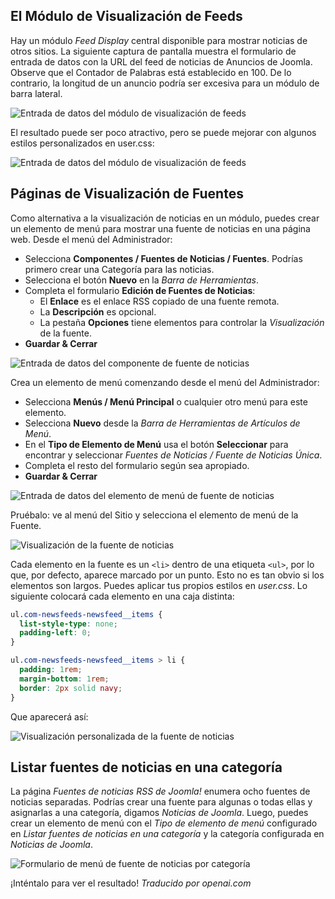 <!-- Filename: jdocmanual?manual=user&heading=news&filename=news-display.md / Display title: Visualización de Noticias  -->

## El Módulo de Visualización de Feeds

Hay un módulo *Feed Display* central disponible para mostrar noticias de otros sitios. La siguiente captura de pantalla muestra el formulario de entrada de datos con la URL del feed de noticias de Anuncios de Joomla. Observe que el Contador de Palabras está establecido en 100. De lo contrario, la longitud de un anuncio podría ser excesiva para un módulo de barra lateral.

![Entrada de datos del módulo de visualización de feeds](../../../en/images/news-feeds/news-joomla-news-form.png)

El resultado puede ser poco atractivo, pero se puede mejorar con algunos estilos personalizados en user.css:

![Entrada de datos del módulo de visualización de feeds](../../../en/images/news-feeds/news-joomla-news-display.png)

## Páginas de Visualización de Fuentes

Como alternativa a la visualización de noticias en un módulo, puedes crear un elemento de menú para mostrar una fuente de noticias en una página web. Desde el menú del Administrador:

* Selecciona **Componentes / Fuentes de Noticias / Fuentes**. Podrías primero crear una Categoría para las noticias.
* Selecciona el botón **Nuevo** en la *Barra de Herramientas*.
* Completa el formulario **Edición de Fuentes de Noticias**:
  - El **Enlace** es el enlace RSS copiado de una fuente remota.
  - La **Descripción** es opcional.
  - La pestaña **Opciones** tiene elementos para controlar la *Visualización* de la fuente.
* **Guardar & Cerrar**

![Entrada de datos del componente de fuente de noticias](../../../en/images/news-feeds/news-feed-data-entry.png)

Crea un elemento de menú comenzando desde el menú del Administrador:

* Selecciona **Menús / Menú Principal** o cualquier otro menú para este elemento.
* Selecciona **Nuevo** desde la *Barra de Herramientas de Artículos de Menú*.
* En el **Tipo de Elemento de Menú** usa el botón **Seleccionar** para encontrar y seleccionar *Fuentes de Noticias / Fuente de Noticias Única*.
* Completa el resto del formulario según sea apropiado.
* **Guardar & Cerrar**

![Entrada de datos del elemento de menú de fuente de noticias](../../../en/images/news-feeds/news-feed-data-entry.png)

Pruébalo: ve al menú del Sitio y selecciona el elemento de menú de la Fuente.

![Visualización de la fuente de noticias](../../../en/images/news-feeds/news-feed-display.png)

Cada elemento en la fuente es un `<li>` dentro de una etiqueta `<ul>`, por lo que, por defecto, aparece marcado por un punto. Esto no es tan obvio si los elementos son largos. Puedes aplicar tus propios estilos en *user.css*. Lo siguiente colocará cada elemento en una caja distinta:

```css
ul.com-newsfeeds-newsfeed__items {
  list-style-type: none;
  padding-left: 0;
}

ul.com-newsfeeds-newsfeed__items > li {
  padding: 1rem;
  margin-bottom: 1rem;
  border: 2px solid navy;
}
```
Que aparecerá así:

![Visualización personalizada de la fuente de noticias](../../../en/images/news-feeds/news-feed-custom-display.png)

## Listar fuentes de noticias en una categoría

La página *Fuentes de noticias RSS de Joomla!* enumera ocho fuentes de noticias separadas. Podrías crear una fuente para algunas o todas ellas y asignarlas a una categoría, digamos *Noticias de Joomla*. Luego, puedes crear un elemento de menú con el *Tipo de elemento de menú* configurado en *Listar fuentes de noticias en una categoría* y la categoría configurada en *Noticias de Joomla*.

![Formulario de menú de fuente de noticias por categoría](../../../en/images/news-feeds/news-feed-menu-category-form.png)

¡Inténtalo para ver el resultado!
*Traducido por openai.com*

